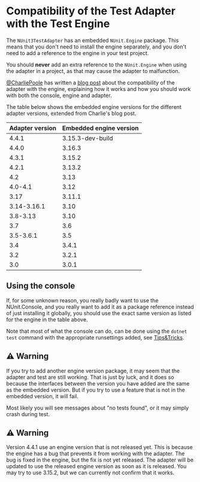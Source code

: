 # Compatibility of the Test Adapter with the Test Engine

The `NUnit3TestAdapter` has an embedded `NUnit.Engine` package. This means that you don't need to install the engine separately, and you don't need to add a reference to the engine in your test project.

You should **never** add an extra reference to the `NUnit.Engine` when using the adapter in a project, as that may cause the adapter to malfunction.

[@CharliePoole](https://github.com/charliepoole) has written a [blog post](http://charliepoole.org/technical/nunit-engine-version-conflicts-in-visual-studio.html) about the compatibility of the adapter with the engine, explaining how it works and how you should work with both the console, engine and adapter.

The table below shows the embedded engine versions for the different adapter versions, extended from Charlie's blog post.

| Adapter version | Embedded engine version |
| --------------- | ----------------------- |
| 4.4.1           | 3.15.3-dev-build        |
| 4.4.0           | 3.16.3                  |
| 4.3.1           | 3.15.2                  |
| 4.2.1           | 3.13.2                  |
| 4.2             | 3.13                    |
| 4.0-4.1         | 3.12                    |
| 3.17            | 3.11.1                  |
| 3.14-3.16.1     | 3.10                    |
| 3.8-3.13        | 3.10                    |
| 3.7             | 3.6                     |
| 3.5-3.6.1       | 3.5                     |
| 3.4             | 3.4.1                   |
| 3.2             | 3.2.1                   |
| 3.0             | 3.0.1                   |

## Using the console

If, for some unknown reason, you really badly want to use the NUnit.Console, and you really want to add it as a package reference instead of just installing it globally, you should use the exact same version as listed for the engine in the table above.

Note that most of what the console can do, can be done using the `dotnet test` command with the appropriate runsettings added, see [Tips&Tricks](https://docs.nunit.org/articles/vs-test-adapter/Tips-And-Tricks.html).

## :warning: Warning

If you try to add another engine version package, it may seem that the adapter and test are still working.  That is just by luck, and it does so because the interfaces between the version you have added are the same as the embedded version.  But if you try to use a feature that is not in the embedded version, it will fail.

Most likely you will see messages about "no tests found", or it may simply crash during test.

## :warning: Warning 

Version 4.4.1 use an engine version that is not released yet.  This is because the engine has a bug that prevents it from working with the adapter.  The bug is fixed in the engine, but the fix is not yet released.  The adapter will be updated to use the released engine version as soon as it is released. You may try to use 3.15.2, but we can currently not confirm that it works.
